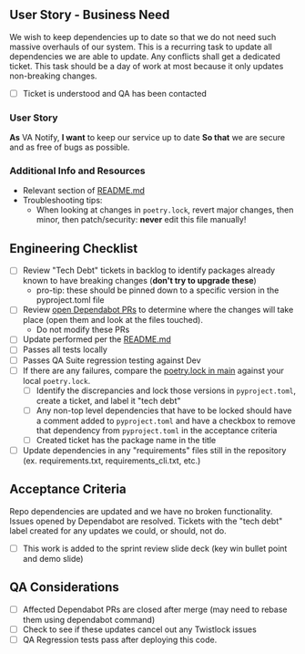 ## User Story - Business Need

We wish to keep dependencies up to date so that we do not need such massive overhauls of our system. This is a recurring task to update all dependencies we are able to update. Any conflicts shall get a dedicated ticket. This task should be a day of work at most because it only updates non-breaking changes.

- [ ] Ticket is understood and QA has been contacted

### User Story

**As** VA Notify,
**I want** to keep our service up to date
**So that** we are secure and as free of bugs as possible.

### Additional Info and Resources

- Relevant section of [README.md](https://github.com/department-of-veterans-affairs/notification-api#update-dependencies)
- Troubleshooting tips:
  - When looking at changes in `poetry.lock`, revert major changes, then minor, then patch/security: **never** edit this file manually!

## Engineering Checklist

- [ ] Review "Tech Debt" tickets in backlog to identify packages already known to have breaking changes (**don't try to upgrade these**) 
  - pro-tip: these should be pinned down to a specific version in the pyproject.toml file
- [ ] Review [open Dependabot PRs](https://github.com/department-of-veterans-affairs/notification-api/pulls/app%2Fdependabot) to determine where the changes will take place (open them and look at the files touched). 
  -  Do not modify these PRs
- [ ] Update performed per the [README.md](https://github.com/department-of-veterans-affairs/notification-api#update-dependencies)
- [ ] Passes all tests locally
- [ ] Passes QA Suite regression testing against Dev
- [ ] If there are any failures, compare the [poetry.lock in main](https://github.com/department-of-veterans-affairs/notification-api/blob/main/poetry.lock) against your local `poetry.lock`. 
  - [ ] Identify the discrepancies and lock those versions in `pyproject.toml`, create a ticket, and label it "tech debt"
  - [ ] Any non-top level dependencies that have to be locked should have a comment added to `pyproject.toml` and have a checkbox to remove that dependency from `pyproject.toml` in the acceptance criteria
  - [ ] Created ticket has the package name in the title
- [ ] Update dependencies in any "requirements" files still in the repository (ex. requirements.txt, requirements_cli.txt, etc.)

## Acceptance Criteria

Repo dependencies are updated and we have no broken functionality. Issues opened by Dependabot are resolved. Tickets with the "tech debt" label created for any updates we could, or should, not do.

- [ ] This work is added to the sprint review slide deck (key win bullet point and demo slide)

## QA Considerations

- [ ] Affected Dependabot PRs are closed after merge (may need to rebase them using dependabot command)
- [ ] Check to see if these updates cancel out any Twistlock issues
- [ ] QA Regression tests pass after deploying this code.
